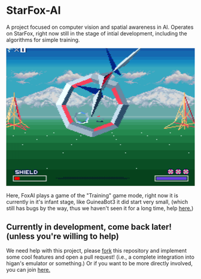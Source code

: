 # StarFox-AI
A project focused on computer vision and spatial awareness in AI. Operates on StarFox, right now still in the stage of intial development, including the algorithms for simple training.

![FoxAI in training game mode](https://github.com/GuineaBot3Labs/StarFox-AI/blob/main/FoxAI.png)

Here, FoxAI plays a game of the "Training" game mode, right now it is currently in it's infant stage, like GuineaBot3 it did start very small, (which still has bugs by the way, thus we haven't seen it for a long time, help [here.](https://github.com/GuineaBot3Labs/deep-GuineaBot3-lichess-bot))
## Currently in development, come back later! (unless you're willing to help) ##

We need help with this project, please [fork](/fork) this repository and implement some cool features and open a pull request! (i.e., a complete integration into higan's emulator or something.) Or if you want to be more directly involved, you can join [here.](https://github.com/GuineaBot3Labs/join)
